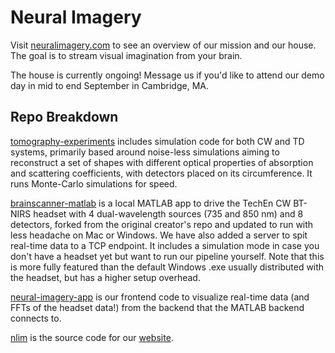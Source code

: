# Neural Imagery
Visit [neuralimagery.com](https://neuralimagery.com) to see an overview of our mission and our house. The goal is to stream visual imagination from your brain. 

The house is currently ongoing! Message us if you'd like to attend our demo day in mid to end September in Cambridge, MA.

## Repo Breakdown

[tomography-experiments](https://github.com/neural-imagery/tomography-experiments) includes simulation code for both CW and TD systems, primarily based around noise-less simulations aiming to reconstruct a set of shapes with different optical properties of absorption and scattering coefficients, with detectors placed on its circumference. It runs Monte-Carlo simulations for speed.

[brainscanner-matlab](https://github.com/neural-imagery/brainscanner-matlab) is a local MATLAB app to drive the TechEn CW BT-NIRS headset with 4 dual-wavelength sources (735 and 850 nm) and 8 detectors, forked from the original creator's repo and updated to run with less headache on Mac or Windows. We have also added a server to spit real-time data to a TCP endpoint. It includes a simulation mode in case you don't have a headset yet but want to run our pipeline yourself. Note that this is more fully featured than the default Windows .exe usually distributed with the headset, but has a higher setup overhead.

[neural-imagery-app](https://github.com/neural-imagery/neural-imagery-app) is our frontend code to visualize real-time data (and FFTs of the headset data!) from the backend that the MATLAB backend connects to.

[nlim](https://github.com/neural-imagery/nlim) is the source code for our [website](https://www.neuralimagery.com/).